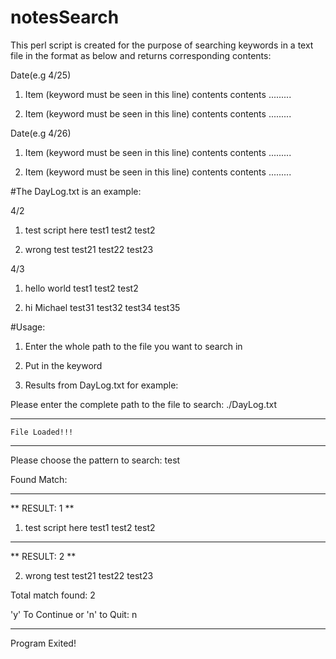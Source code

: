 # notesSearch

This perl script is created for the purpose of searching keywords in a text file in the format as below and returns corresponding contents:

Date(e.g 4/25)

1. Item (keyword must be seen in this line)
contents
contents
.........

2. Item (keyword must be seen in this line)
contents
contents
.........

Date(e.g 4/26)

1. Item (keyword must be seen in this line)
contents
contents
.........

2. Item (keyword must be seen in this line)
contents
contents
.........

#The DayLog.txt is an example:

4/2

1. test script here
test1
test2
test2

2. wrong test
test21
test22
test23

4/3
1. hello world
test1
test2
test2

2. hi Michael
test31
test32
test34
test35

#Usage:

1. Enter the whole path to the file you want to search in

2. Put in the keyword

3. Results from DayLog.txt for example:

Please enter the complete path to the file to search: ./DayLog.txt


**********************************
	File Loaded!!!
**********************************


Please choose the pattern to search: test

Found Match: 

_ _ _ _ _ _ _ _ _ _ _ _ _ _ _ _ _ _ _ _ _ _ _ _ _ _ _ _ _ _ _ _ _ _ _ _ 
** RESULT: 1 **

1. test script here
test1
test2
test2

_ _ _ _ _ _ _ _ _ _ _ _ _ _ _ _ _ _ _ _ _ _ _ _ _ _ _ _ _ _ _ _ _ _ _ _ 
** RESULT: 2 **

2. wrong test
test21
test22
test23


Total match found: 2 


'y' To Continue or 'n' to Quit: n

_ _ _ _ _ _ _ _ _ _ _ _ _ _ _ _ _ _ _ _ _ _ _ _ _ _ _ _ _ _ _ _ _ _ _ _ 

Program Exited!

